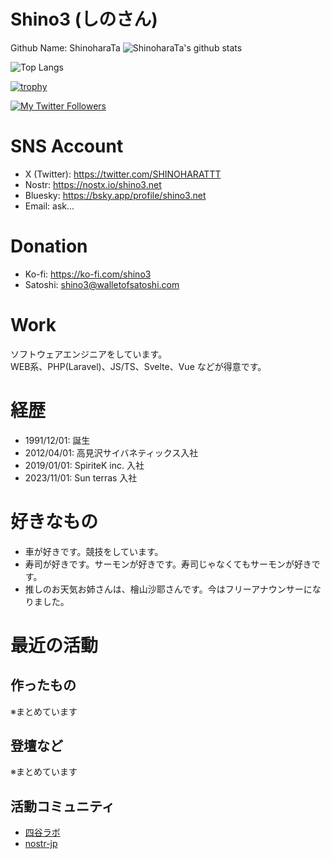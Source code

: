 # Shino3 (しのさん)

Github Name: ShinoharaTa
![ShinoharaTa's github stats](https://github-readme-stats.vercel.app/api?username=ShinoharaTa&show_icons=true&count_private=true&line_height=40&theme=vue-dark)

![Top Langs](https://github-readme-stats.vercel.app/api/top-langs/?username=ShinoharaTa&hide=html&theme=vue-dark)

[![trophy](https://github-profile-trophy.vercel.app/?username=Foo_name&theme=discord)](https://github.com/ryo-ma/github-profile-trophy)

[![My Twitter Followers](https://badgen.net/twitter/follow/SHINOHARATTT)](https://twitter.com/SHINOHARATTT)

# SNS Account

- X (Twitter): https://twitter.com/SHINOHARATTT
- Nostr: https://nostx.io/shino3.net
- Bluesky: https://bsky.app/profile/shino3.net
- Email: ask...

# Donation

- Ko-fi: https://ko-fi.com/shino3
- Satoshi: shino3@walletofsatoshi.com

# Work

ソフトウェアエンジニアをしています。  
WEB系、PHP(Laravel)、JS/TS、Svelte、Vue などが得意です。

# 経歴

- 1991/12/01: 誕生
- 2012/04/01: 高見沢サイバネティックス入社
- 2019/01/01: SpiriteK inc. 入社
- 2023/11/01: Sun terras 入社

# 好きなもの

- 車が好きです。競技をしています。
- 寿司が好きです。サーモンが好きです。寿司じゃなくてもサーモンが好きです。
- 推しのお天気お姉さんは、檜山沙耶さんです。今はフリーアナウンサーになりました。

# 最近の活動

## 作ったもの

※まとめています

## 登壇など

※まとめています

## 活動コミュニティ

- [四谷ラボ](https://github.com/428lab)
- [nostr-jp](https://github.com/nostr-jp)
